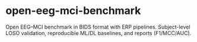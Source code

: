 # open-eeg-mci-benchmark
Open EEG–MCI benchmark in BIDS format with ERP pipelines. Subject-level LOSO validation, reproducible ML/DL baselines, and reports (F1/MCC/AUC).
